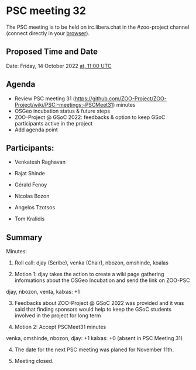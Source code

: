 # PSC meeting 32

The PSC meeting is to be held on irc.libera.chat in the #zoo-project channel (connect directly in your [browser](https://web.libera.chat/#zoo-project)).

## Proposed Time and Date

Date: Friday, 14 October 2022 [at, 11:00 UTC](https://www.timeanddate.com/worldclock/fixedtime.html?year=2022&month=10&day=14&hour=11&min=0&sec=0)

## Agenda

* Review PSC meeting 31 (https://github.com/ZOO-Project/ZOO-Project/wiki/PSC:-meetings:-PSCMeet31) minutes
* OSGeo incubation status & future steps
* ZOO-Project @ GSoC 2022: feedbacks & option to keep GSoC participants active in the project
* Add agenda point

## Participants:

* Venkatesh Raghavan
* Rajat Shinde
* Gérald Fenoy
* Nicolas Bozon
* Angelos Tzotsos


* Tom Kralidis


## Summary

Minutes:
1. Roll call: djay (Scribe), venka (Chair), nbozon, omshinde, koalas

2. Motion 1: djay takes the action to create a wiki page gathering informations about the OSGeo Incubation and send the link on ZOO-PSC

djay, nbozon, venta, kalxas: +1

3. Feedbacks about ZOO-Project @ GSoC 2022 was provided and it was said that finding sponsors would help to keep the GSoC students involved in the project for long term

4. Motion 2: Accept PSCMeet31 minutes

venka, omshinde, nbozon, djay: +1
kalxas: +0 (absent in PSC Meeting 31)

4. The date for the next PSC meeting was planed for November 11th.

5. Meeting closed.


